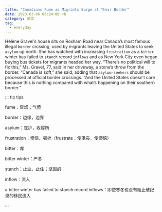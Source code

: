 ```yaml
---
title: "Canadians Fume as Migrants Surge at Their Border"
date: 2023-03-06 06:24:00 +8
category: 英文
tag:
  - everyday
---
```


Hélène Gravel’s house sits on Roxham Road near Canada’s most famous illegal `border` crossing, used by migrants leaving the United States to seek `asylum` up north. She has watched with increasing `frustration` as a `bitter` winter has failed to `stanch` record `inflows` and as New York City even began buying bus tickets for migrants headed her way. “There’s no political will to fix this,” Ms. Gravel, 77, said in her driveway, a stone’s throw from the border. “Canada is soft,” she said, adding that `asylum-seekers` should be processed at official border crossings. “And the United States doesn’t care because this is nothing compared with what’s happening on their southern border.”

::: tip tips

fume：冒烟；气愤

border：边缘，边界

asylum：庇护，收容所

frustration：懊恼，顿挫（frustrate：使沮丧，使懊恼）

bitter：库

bitter winter：严冬

stanch：止血，止住；坚固的

inflow：流入

a bitter winter has failed to stanch record inflows：即使寒冬也没有阻止破纪录的移民流入

:::

